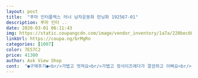 ```yaml
---
layout: post 
title:  "푸마 인터플렉스 러너 남자운동화 런닝화 192567-01" 
description: 푸마 인터 ..
date: 2020-03-01 06:11:43 
img: https://static.coupangcdn.com/image/vendor_inventory/1a7a/220bec60e88beb8c9b10642e0087b277b0ae9bd879a4785c55dd0faea8a6.jpg 
linkUrl: https://coupa.ng/brMgRn 
categories: [1007] 
color: 7E57C2 
price: 41300 
author: Ask View Shop 
cont:  "●구매후기●<br/>가볍고 멋져요<br/>가볍고 정사이즈에다가 깔끔하고 이뻐요<br/>배송도 빨리왔고<br/>요즘 퓨마 깔창폭신한거 알고있었는데 신어보니까 정말 폭신하고 좋아요<br/>편안하고 가벼워서 좋아요<br/>" 
---
```

